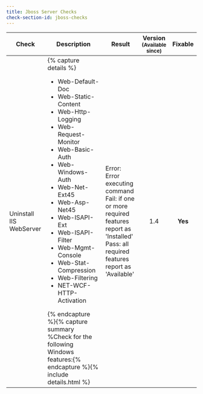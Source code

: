 ```yaml
---
title: Jboss Server Checks
check-section-id: jboss-checks
---
```


| Check                   | Description                                                                                                                                                                                                                                                                                                                                                                                                                                              | Result                                                                                                                                                  | Version<br><sub>(Available since)</sub> | **Fixable** |
| ----------------------- | -------------------------------------------------------------------------------------------------------------------------------------------------------------------------------------------------------------------------------------------------------------------------------------------------------------------------------------------------------------------------------------------------------------------------------------------------------- | ------------------------------------------------------------------------------------------------------------------------------------------------------- | :-------------------------------------: | :---------: |
| Uninstall IIS WebServer | {% capture details %}<ul><li>Web-Default-Doc</li><li>Web-Static-Content</li><li>Web-Http-Logging</li><li>Web-Request-Monitor</li><li>Web-Basic-Auth</li><li>Web-Windows-Auth</li><li>Web-Net-Ext45</li><li>Web-Asp-Net45</li><li>Web-ISAPI-Ext</li><li>Web-ISAPI-Filter</li><li>Web-Mgmt-Console</li><li>Web-Stat-Compression</li><li>Web-Filtering</li><li>NET-WCF-HTTP-Activation</li></ul>{% endcapture %}{% capture summary %Check for the following Windows features:{% endcapture %}{% include details.html %} | Error: Error executing command <br> Fail: if one or more required features report as 'Installed' <br> Pass: all required features report as 'Available' | 1.4                                     |   **Yes**   |
